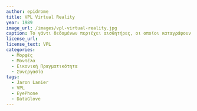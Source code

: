 ```yaml
---
author: epidrome
title: VPL Virtual Reality 
year: 1989
image_url: /images/vpl-virtual-reality.jpg
caption: Το γάντι δεδομένων περιέχει αισθητήρες, οι οποίοι καταγράφουν τη θέση του χεριού και τις κινήσεις των δακτύλων, έτσι ώστε να υπάρχει λεπτομερής χειρισμός στο περιβάλλον εικονικής πραγματικότητας, το οποίο απεικονίζεται στη μάσκα. Η δυνατότητα του χρήστη όχι μόνο να πλοηγηθεί, αλλά κυρίως να εκφραστεί σωματικά και να χειριστεί με μεγάλη ακρίβεια τον εικονικό εαυτό και το περιβάλλον του, στο οποίο συνεργάζεται και με άλλους χρήστες, ήταν τα θεμέλια στο πρώτο εμπορικό σύστημα εικονικής πραγματικότητας. 
license_url: 
license_text: VPL
categories:
  - Μορφές
  - Μοντέλα
  - Εικονική Πραγματικότητα 
  - Συνεργασία
tags:
  - Jaron Lanier
  - VPL
  - EyePhone
  - DataGlove
---
```

